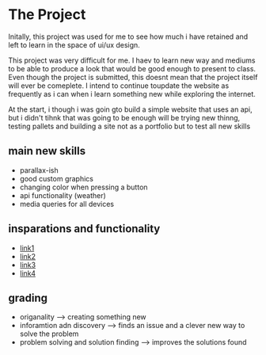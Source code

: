 # The Project

Initally, this project was used for me to see how much i have retained and left to learn in the space of ui/ux design.

This project was very difficult for me. I haev to learn new way and mediums to be able to produce a look that would be good enough to present to class. Even though the project is submitted, this doesnt mean that the project itself will ever be comeplete. I intend to continue toupdate the website as frequently as i can when i learn something new while exploring the internet.

At the start, i though i was goin gto build a simple website that uses an api, but i didn't tihnk that was going to be enough will be trying new thinng, testing pallets and building a site not as a portfolio but to test all new skills

## main new skills

- parallax-ish
- good custom graphics
- changing color when pressing a button
- api functionality (weather)
- media queries for all devices

## insparations and functionality

- [link1](https://beebom.com/cool-interesting-websites/)
- [link2](https://learn.g2.com/website-features)
- [link3](https://www.freecodecamp.org/news/101-ways-to-make-your-website-more-awesome-79c934dd2a11/)
- [link4](http://signumarchitecture.com/)

## grading

- origanality --> creating something new
- inforamtion adn discovery --> finds an issue and a clever new way to solve the problem
- problem solving and solution finding --> improves the solutions found
